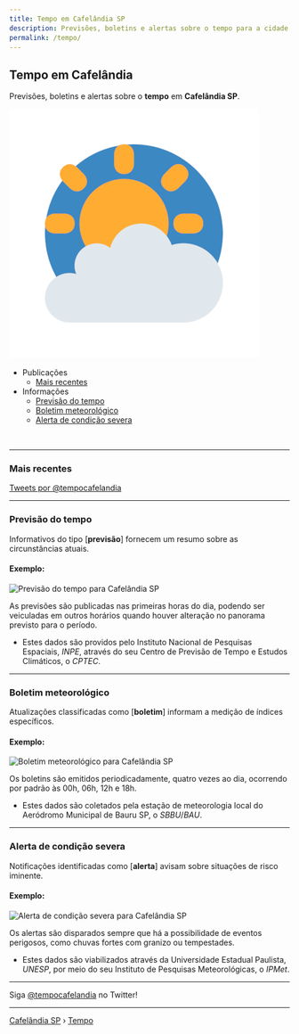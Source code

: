 ```yaml
---
title: Tempo em Cafelândia SP
description: Previsões, boletins e alertas sobre o tempo para a cidade de Cafelândia-SP
permalink: /tempo/
---
```


## Tempo em Cafelândia
Previsões, boletins e alertas sobre o __tempo__ em __Cafelândia SP__.

![Tempo em Cafelândia SP](tempocafelandia-1810.png)

- Publicações
  - [Mais recentes](#mais-recentes)
- Informações
  - [Previsão do tempo](#previs%C3%A3o-do-tempo)
  - [Boletim meteorológico](#boletim-meteorol%C3%B3gico)
  - [Alerta de condição severa](#alerta-de-condi%C3%A7%C3%A3o-severa)

<br>

---

### Mais recentes

<a target="_blank" class="twitter-timeline" data-lang="pt" data-tweet-limit="6" data-chrome="noheader nofooter noscrollbar transparent" href="https://twitter.com/tempocafelandia?ref_src=twsrc%5Etfw">Tweets por @tempocafelandia</a>

---

### Previsão do tempo
Informativos do tipo [__previsão__] fornecem um resumo sobre as circunstâncias atuais.

#### Exemplo:

![Previsão do tempo para Cafelândia SP](https://www.cafelandia.net/media/previsao-tempo-cafelandia-sp.png)

As previsões são publicadas nas primeiras horas do dia, podendo ser veiculadas em outros horários quando houver alteração no panorama previsto para o período.

- Estes dados são providos pelo Instituto Nacional de Pesquisas Espaciais, _INPE_, através do seu Centro de Previsão de Tempo e Estudos Climáticos, o _CPTEC_.

---

### Boletim meteorológico
Atualizações classificadas como [__boletim__] informam a medição de índices específicos.

#### Exemplo:

![Boletim meteorológico para Cafelândia SP](https://www.cafelandia.net/media/boletim-tempo-cafelandia-sp.png)

Os boletins são emitidos periodicadamente, quatro vezes ao dia, ocorrendo por padrão às 00h, 06h, 12h e 18h.

- Estes dados são coletados pela estação de meteorologia local do Aeródromo Municipal de Bauru SP, o _SBBU_/_BAU_.

---

### Alerta de condição severa
Notificações identificadas como [__alerta__] avisam sobre situações de risco iminente. 

#### Exemplo:

![Alerta de condição severa para Cafelândia SP](https://www.cafelandia.net/media/alerta-tempo-cafelandia-sp.png)

Os alertas são disparados sempre que há a possibilidade de eventos perigosos, como chuvas fortes com granizo ou tempestades.

- Estes dados são viabilizados através da Universidade Estadual Paulista, _UNESP_, por meio do seu Instituto de Pesquisas Meteorológicas, o _IPMet_.

---

Siga <a rel="noopener" target="_blank" href="https://twitter.com/tempocafelandia">@tempocafelandia</a> no Twitter!

---

[Cafelândia SP](https://www.cafelandia.net/) › [Tempo](https://www.cafelandia.net/tempo/)

<script async src="https://platform.twitter.com/widgets.js" charset="utf-8"></script>

